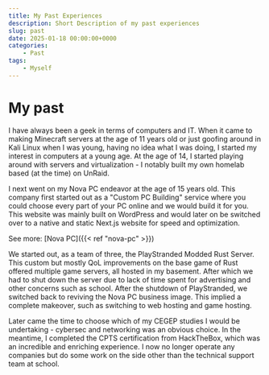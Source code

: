 ```yaml
---
title: My Past Experiences
description: Short Description of my past experiences
slug: past
date: 2025-01-18 00:00:00+0000
categories:
    - Past
tags:
    - Myself
---
```


# My past

I have always been a geek in terms of computers and IT. When it came to making Minecraft servers at the age of 11 years old or just goofing around in Kali Linux when I was young, having no idea what I was doing, I started my interest in computers at a young age. At the age of 14, I started playing around with servers and virtualization - I notably built my own homelab based (at the time) on UnRaid.

I next went on my Nova PC endeavor at the age of 15 years old. This company first started out as a "Custom PC Building" service where you could choose every part of your PC online and we would build it for you. This website was mainly built on WordPress and would later on be switched over to a native and static Next.js website for speed and optimization.

See more:
[Nova PC]({{< ref "nova-pc" >}})

We started out, as a team of three, the PlayStranded Modded Rust Server. This custom but mostly QoL improvements on the base game of Rust offered multiple game servers, all hosted in my basement. After which we had to shut down the server due to lack of time spent for advertising and other concerns such as school. After the shutdown of PlayStranded, we switched back to reviving the Nova PC business image. This implied a complete makeover, such as switching to web hosting and game hosting.

Later came the time to choose which of my CEGEP studies I would be undertaking - cybersec and networking was an obvious choice. In the meantime, I completed the CPTS certification from HackTheBox, which was an incredible and enriching experience. I now no longer operate any companies but do some work on the side other than the technical support team at school.